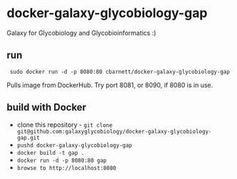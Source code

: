 # docker-galaxy-glycobiology-gap
Galaxy for Glycobiology and Glycobioinformatics :)

## run 
```
 sudo docker run -d -p 8080:80 cbarnett/docker-galaxy-glycobiology-gap
```
Pulls image from DockerHub. Try port 8081, or 8090, if 8080 is in use. 

## build with Docker
- clone this repository - `git clone git@github.com:galaxyglycobiology/docker-galaxy-glycobiology-gap.git`
- `pushd docker-galaxy-glycobiology-gap`
- `docker build -t gap .`
- `docker run -d -p 8080:80 gap`
- `browse to http://localhost:8080`

